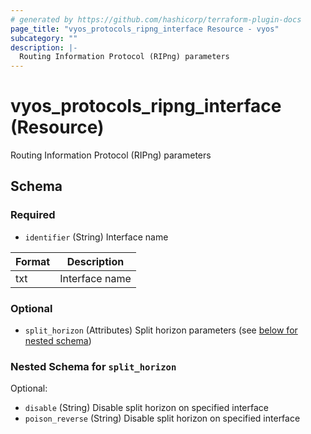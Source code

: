 ```yaml
---
# generated by https://github.com/hashicorp/terraform-plugin-docs
page_title: "vyos_protocols_ripng_interface Resource - vyos"
subcategory: ""
description: |-
  Routing Information Protocol (RIPng) parameters
---
```


# vyos_protocols_ripng_interface (Resource)

Routing Information Protocol (RIPng) parameters



<!-- schema generated by tfplugindocs -->
## Schema

### Required

- `identifier` (String) Interface name

|  Format  |  Description  |
|----------|---------------|
|  txt  |  Interface name  |

### Optional

- `split_horizon` (Attributes) Split horizon parameters (see [below for nested schema](#nestedatt--split_horizon))

<a id="nestedatt--split_horizon"></a>
### Nested Schema for `split_horizon`

Optional:

- `disable` (String) Disable split horizon on specified interface
- `poison_reverse` (String) Disable split horizon on specified interface
